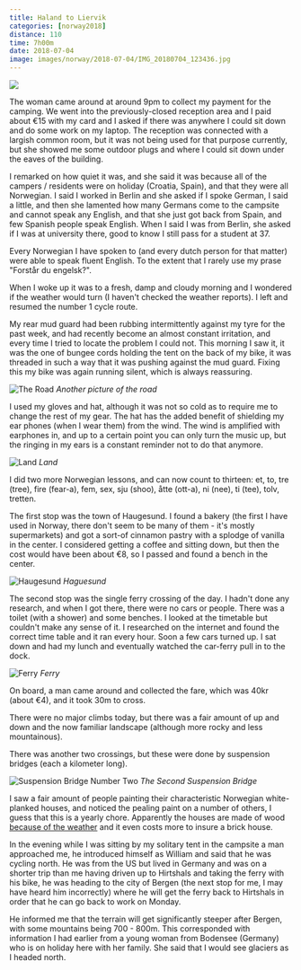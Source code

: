 ```yaml
---
title: Haland to Liervik
categories: [norway2018]
distance: 110
time: 7h00m
date: 2018-07-04
image: images/norway/2018-07-04/IMG_20180704_123436.jpg
---
```



<img class="image-right" src="/images/norway/2018-07-04/map.png"/>

The woman came around at around 9pm to collect my payment for the camping. We
went into the previously-closed reception area and I paid about €15 with my
card and I asked if there was anywhere I could sit down and do some work on my
laptop. The reception was connected with a largish common room, but it was not
being used for that purpose currently, but she showed me some outdoor plugs
and where I could sit down under the eaves of the building.

I remarked on how quiet it was, and she said it was because all of the campers
/ residents were on holiday (Croatia, Spain), and that they were all
Norwegian. I said I worked in Berlin and she asked if I spoke German, I said a
little, and then she lamented how many Germans come to the campsite and cannot
speak any English, and that she just got back from Spain, and few Spanish
people speak English. When I said I was from Berlin, she asked if I was at
university there, good to know I still pass for a student at 37.

Every Norwegian I have spoken to (and every dutch person for that matter) were
able to speak fluent English. To the extent that I rarely use my prase
"Forstår du engelsk?".

When I woke up it was to a fresh, damp and cloudy morning and I wondered if
the weather would turn (I haven't checked the weather reports). I left and
resumed the number 1 cycle route.

My rear mud guard had been rubbing intermittently against my tyre for the past
week, and had recently become an almost constant irritation, and every time I
tried to locate the problem I could not. This morning I saw it, it was the
one of bungee cords holding the tent on the back of my bike, it was threaded
in such a way that it was pushing against the mud guard. Fixing this my bike
was again running silent, which is always reassuring.

![The Road](/images/norway/2018-07-04/IMG_20180704_141606.jpg)
*Another picture of the road*

I used my gloves and hat, although it was not so cold as to require me to
change the rest of my gear. The hat has the added benefit of shielding my ear
phones (when I wear them) from the wind. The wind is amplified with earphones
in, and up to a certain point you can only turn the music up, but the ringing
in my ears is a constant reminder not to do that anymore.

![Land](/images/norway/2018-07-04/IMG_20180704_123436.jpg)
*Land*

I did two more Norwegian lessons, and can now count to thirteen: et, to, tre
(tree), fire (fear-a), fem, sex, sju (shoo), åtte (ott-a), ni (nee), ti (tee), tolv,
tretten.

The first stop was the town of Haugesund. I found a bakery (the first I have
used in Norway, there don't seem to be many of them - it's mostly
supermarkets) and got a sort-of cinnamon pastry with a splodge of vanilla in
the center. I considered getting a coffee and sitting down, but then the cost
would have been about €8, so I passed and found a bench in the center.

![Haugesund](/images/norway/2018-07-04/IMG_20180704_104646.jpg)
*Haguesund*

The second stop was the single ferry crossing of the day. I hadn't done any
research, and when I got there, there were no cars or people. There was a
toilet (with a shower) and some benches. I looked at the timetable but
couldn't make any sense of it. I researched on the internet and found the
correct time table and it ran every hour. Soon a few cars turned up. I sat
down and had my lunch and eventually watched the car-ferry pull in to the dock.

![Ferry](/images/norway/2018-07-04/IMG_20180704_132436.jpg)
*Ferry*

On board, a man came around and collected the fare, which was 40kr (about €4),
and it took 30m to cross.

There were no major climbs today, but there was a fair amount of up and down
and the now familiar landscape (although more rocky and less mountainous).

There was another two crossings, but these were done by suspension bridges (each a
kilometer long).

![Suspension Bridge Number Two](/images/norway/2018-07-04/IMG_20180704_164640.jpg)
*The Second Suspension Bridge*

I saw a fair amount of people painting their characteristic Norwegian
white-planked houses, and noticed the pealing paint on a number of others, I
guess that this is a yearly chore. Apparently the houses are made of wood
[because of the weather](http://mylittlenorway.com/2009/05/norwegian-houses/)
and it even costs more to insure a brick house.

In the evening while I was sitting by my solitary tent in the campsite a man
approached me, he introduced himself as William and said that he was cycling
north. He was from the US but lived in Germany and was on a shorter trip than
me having driven up to Hirtshals and taking the ferry with his bike, he was
heading to the city of Bergen (the next stop for me, I may have heard him
incorrectly) where he will get the ferry back to Hirtshals in order that he
can go back to work on Monday.

He informed me that the terrain will get significantly steeper after Bergen,
with some mountains being 700 - 800m. This corresponded with information I had
earlier from a young woman from Bodensee (Germany) who is on holiday here
with her family. She said that I would see glaciers as I headed north.
